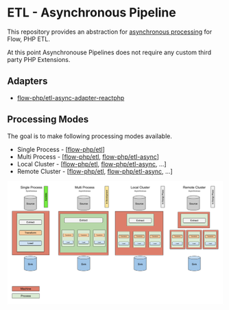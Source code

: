# ETL - Asynchronous Pipeline

This repository provides an abstraction for [asynchronous processing](https://github.com/flow-php/etl/discussions/129) for Flow, PHP ETL.

At this point Asynchronouse Pipelines does not require any custom third party PHP Extensions. 

## Adapters

- [flow-php/etl-async-adapter-reactphp](https://github.com/flow-php/etl-async-adapter-reactphp)

## Processing Modes

The goal is to make following processing modes available.

* Single Process - [[flow-php/etl](https://github.com/flow-php/etl)]
* Multi Process - [[flow-php/etl](https://github.com/flow-php/etl), [flow-php/etl-async](https://github.com/flow-php/etl-async)]
* Local Cluster - [[flow-php/etl](https://github.com/flow-php/etl), [flow-php/etl-async](https://github.com/flow-php/etl-async), ...]
* Remote Cluster - [[flow-php/etl](https://github.com/flow-php/etl), [flow-php/etl-async](https://github.com/flow-php/etl-async), ...]

![Processing Modes](docs/processing_modes.png)
